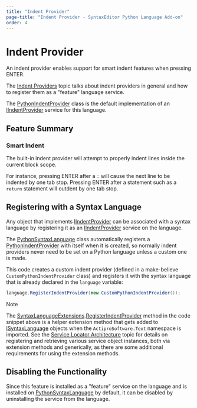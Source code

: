 ```yaml
---
title: "Indent Provider"
page-title: "Indent Provider - SyntaxEditor Python Language Add-on"
order: 4
---
```

# Indent Provider

An indent provider enables support for smart indent features when pressing ENTER.

The [Indent Providers](../../user-interface/input-output/indent-providers.md) topic talks about indent providers in general and how to register them as a "feature" language service.

The [PythonIndentProvider](xref:ActiproSoftware.Text.Languages.Python.Implementation.PythonIndentProvider) class is the default implementation of an [IIndentProvider](xref:ActiproSoftware.UI.WinForms.Controls.SyntaxEditor.IIndentProvider) service for this language.

## Feature Summary

### Smart Indent

The built-in indent provider will attempt to properly indent lines inside the current block scope.

For instance, pressing ENTER after a `:` will cause the next line to be indented by one tab stop.  Pressing ENTER after a statement such as a `return` statement will outdent by one tab stop.

## Registering with a Syntax Language

Any object that implements [IIndentProvider](xref:ActiproSoftware.UI.WinForms.Controls.SyntaxEditor.IIndentProvider) can be associated with a syntax language by registering it as an [IIndentProvider](xref:ActiproSoftware.UI.WinForms.Controls.SyntaxEditor.IIndentProvider) service on the language.

The [PythonSyntaxLanguage](xref:ActiproSoftware.Text.Languages.Python.Implementation.PythonSyntaxLanguage) class automatically registers a [PythonIndentProvider](xref:ActiproSoftware.Text.Languages.Python.Implementation.PythonIndentProvider) with itself when it is created, so normally indent providers never need to be set on a Python language unless a custom one is made.

This code creates a custom indent provider (defined in a make-believe `CustomPythonIndentProvider` class) and registers it with the syntax language that is already declared in the `language` variable:

```csharp
language.RegisterIndentProvider(new CustomPythonIndentProvider());
```

> [!NOTE]
> The [SyntaxLanguageExtensions](xref:ActiproSoftware.Text.SyntaxLanguageExtensions).[RegisterIndentProvider](xref:ActiproSoftware.Text.SyntaxLanguageExtensions.RegisterIndentProvider*) method in the code snippet above is a helper extension method that gets added to [ISyntaxLanguage](xref:ActiproSoftware.Text.ISyntaxLanguage) objects when the `ActiproSoftware.Text` namespace is imported.  See the [Service Locator Architecture](../../language-creation/service-locator-architecture.md) topic for details on registering and retrieving various service object instances, both via extension methods and generically, as there are some additional requirements for using the extension methods.

## Disabling the Functionality

Since this feature is installed as a "feature" service on the language and is installed on [PythonSyntaxLanguage](xref:ActiproSoftware.Text.Languages.Python.Implementation.PythonSyntaxLanguage) by default, it can be disabled by uninstalling the service from the language.
